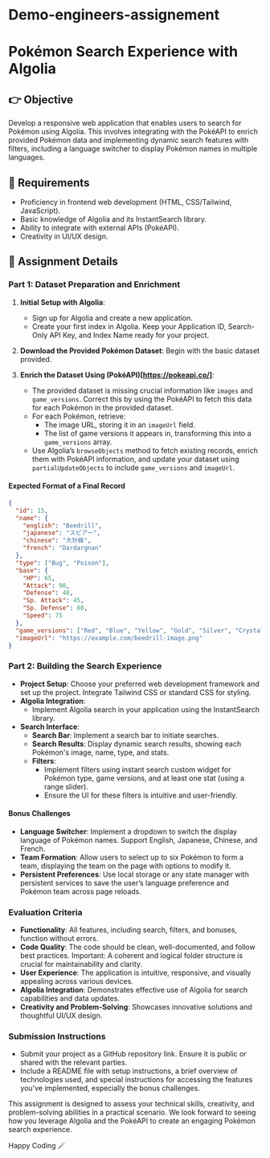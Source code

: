 # Demo-engineers-assignement

# Pokémon Search Experience with Algolia

## 👉 Objective
Develop a responsive web application that enables users to search for Pokémon using Algolia. This involves integrating with the PokéAPI to enrich provided Pokémon data and implementing dynamic search features with filters, including a language switcher to display Pokémon names in multiple languages.

## 📝 Requirements
- Proficiency in frontend web development (HTML, CSS/Tailwind, JavaScript).
- Basic knowledge of Algolia and its InstantSearch library.
- Ability to integrate with external APIs (PokéAPI).
- Creativity in UI/UX design.

## 🫣 Assignment Details

### Part 1: Dataset Preparation and Enrichment
1. **Initial Setup with Algolia**:
   - Sign up for Algolia and create a new application.
   - Create your first index in Algolia. Keep your Application ID, Search-Only API Key, and Index Name ready for your project.

2. **Download the Provided Pokémon Dataset**: Begin with the basic dataset provided.

3. **Enrich the Dataset Using (PokéAPI)[https://pokeapi.co/]**:
   - The provided dataset is missing crucial information like `images` and `game_versions`. Correct this by using the PokéAPI to fetch this data for each Pokémon in the provided dataset.
   - For each Pokémon, retrieve:
     - The image URL, storing it in an `imageUrl` field.
     - The list of game versions it appears in, transforming this into a `game_versions` array.
   - Use Algolia’s `browseObjects` method to fetch existing records, enrich them with PokéAPI information, and update your dataset using `partialUpdateObjects` to include `game_versions` and `imageUrl`.

#### Expected Format of a Final Record

```json
{
  "id": 15,
  "name": {
    "english": "Beedrill",
    "japanese": "スピアー",
    "chinese": "大针蜂",
    "french": "Dardargnan"
  },
  "type": ["Bug", "Poison"],
  "base": {
    "HP": 65,
    "Attack": 90,
    "Defense": 40,
    "Sp. Attack": 45,
    "Sp. Defense": 80,
    "Speed": 75
  },
  "game_versions": ["Red", "Blue", "Yellow", "Gold", "Silver", "Crystal"],
  "imageUrl": "https://example.com/beedrill-image.png"
}
```

### Part 2: Building the Search Experience
- **Project Setup**: Choose your preferred web development framework and set up the project. Integrate Tailwind CSS or standard CSS for styling.
- **Algolia Integration**:
  - Implement Algolia search in your application using the InstantSearch library.
- **Search Interface**:
  - **Search Bar**: Implement a search bar to initiate searches.
  - **Search Results**: Display dynamic search results, showing each Pokémon's image, name, type, and stats.
  - **Filters**:
    - Implement filters using instant search custom widget for Pokémon type, game versions, and at least one stat (using a range slider).
    - Ensure the UI for these filters is intuitive and user-friendly.

#### Bonus Challenges
- **Language Switcher**: Implement a dropdown to switch the display language of Pokémon names. Support English, Japanese, Chinese, and French.
- **Team Formation**: Allow users to select up to six Pokémon to form a team, displaying the team on the page with options to modify it.
- **Persistent Preferences**: Use local storage or any state manager with persistent services to save the user’s language preference and Pokémon team across page reloads.

### Evaluation Criteria
- **Functionality**: All features, including search, filters, and bonuses, function without errors.
- **Code Quality**: The code should be clean, well-documented, and follow best practices. Important: A coherent and logical folder structure is crucial for maintainability and clarity.
- **User Experience**: The application is intuitive, responsive, and visually appealing across various devices.
- **Algolia Integration**: Demonstrates effective use of Algolia for search capabilities and data updates.
- **Creativity and Problem-Solving**: Showcases innovative solutions and thoughtful UI/UX design.

### Submission Instructions
- Submit your project as a GitHub repository link. Ensure it is public or shared with the relevant parties.
- Include a README file with setup instructions, a brief overview of technologies used, and special instructions for accessing the features you've implemented, especially the bonus challenges.

This assignment is designed to assess your technical skills, creativity, and problem-solving abilities in a practical scenario. We look forward to seeing how you leverage Algolia and the PokéAPI to create an engaging Pokémon search experience.

Happy Coding 🪄
